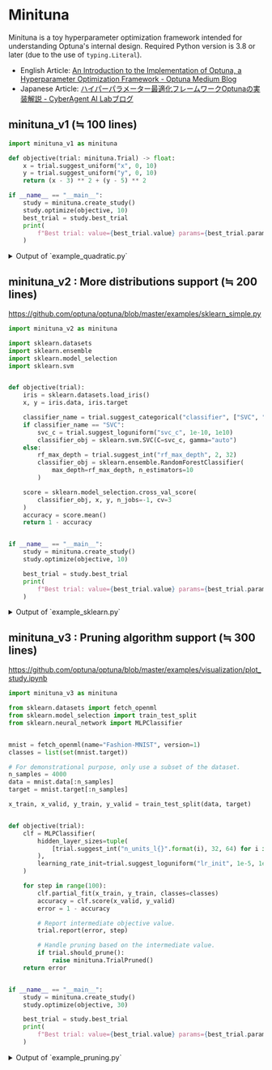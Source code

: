 # Minituna

Minituna is a toy hyperparameter optimization framework intended for understanding Optuna's internal design. Required Python version is 3.8 or later (due to the use of `typing.Literal`).

* English Article: [An Introduction to the Implementation of Optuna, a Hyperparameter Optimization Framework - Optuna Medium Blog](https://medium.com/optuna/an-introduction-to-the-implementation-of-optuna-a-hyperparameter-optimization-framework-33995d9ec354)
* Japanese Article: [ハイパーパラメーター最適化フレームワークOptunaの実装解説 - CyberAgent AI Labブログ](https://cyberagent.ai/blog/research/optuna-from-scratch)


## minituna_v1 (≒ 100 lines)

```python
import minituna_v1 as minituna

def objective(trial: minituna.Trial) -> float:
    x = trial.suggest_uniform("x", 0, 10)
    y = trial.suggest_uniform("y", 0, 10)
    return (x - 3) ** 2 + (y - 5) ** 2

if __name__ == "__main__":
    study = minituna.create_study()
    study.optimize(objective, 10)
    best_trial = study.best_trial
    print(
        f"Best trial: value={best_trial.value} params={best_trial.params}"
    )
```

<details>
<summary>Output of `example_quadratic.py`</summary>

```console
$ python example_quadratic.py
trial_id=0 is completed with value=36.658565123549835
trial_id=1 is completed with value=36.58945605027185
trial_id=2 is completed with value=36.261419630096924
trial_id=3 is completed with value=15.904426822321941
trial_id=4 is completed with value=31.00261936939642
trial_id=5 is completed with value=0.3046670574062946
trial_id=6 is completed with value=22.093997465381495
trial_id=7 is completed with value=45.68550817426529
trial_id=8 is completed with value=21.059586293347397
trial_id=9 is completed with value=26.691576771270128
Best trial: value=0.3046670574062946 params={'x': 3.545340140826294, 'y': 4.9147287374911555}
```

</details>

## minituna_v2 : More distributions support (≒ 200 lines)

https://github.com/optuna/optuna/blob/master/examples/sklearn_simple.py

```python
import minituna_v2 as minituna

import sklearn.datasets
import sklearn.ensemble
import sklearn.model_selection
import sklearn.svm


def objective(trial):
    iris = sklearn.datasets.load_iris()
    x, y = iris.data, iris.target

    classifier_name = trial.suggest_categorical("classifier", ["SVC", "RandomForest"])
    if classifier_name == "SVC":
        svc_c = trial.suggest_loguniform("svc_c", 1e-10, 1e10)
        classifier_obj = sklearn.svm.SVC(C=svc_c, gamma="auto")
    else:
        rf_max_depth = trial.suggest_int("rf_max_depth", 2, 32)
        classifier_obj = sklearn.ensemble.RandomForestClassifier(
            max_depth=rf_max_depth, n_estimators=10
        )

    score = sklearn.model_selection.cross_val_score(
        classifier_obj, x, y, n_jobs=-1, cv=3
    )
    accuracy = score.mean()
    return 1 - accuracy


if __name__ == "__main__":
    study = minituna.create_study()
    study.optimize(objective, 10)

    best_trial = study.best_trial
    print(
        f"Best trial: value={best_trial.value} params={best_trial.params}"
    )
```

<details>
<summary>Output of `example_sklearn.py`</summary>

```console
$ python example_sklearn.py
trial_id=0 is completed with value=0.040000000000000036
trial_id=1 is completed with value=0.6799999999999999
trial_id=2 is completed with value=0.033333333333333326
trial_id=3 is completed with value=0.040000000000000036
trial_id=4 is completed with value=0.046666666666666745
trial_id=5 is completed with value=0.6799999999999999
trial_id=6 is completed with value=0.053333333333333344
trial_id=7 is completed with value=0.6799999999999999
trial_id=8 is completed with value=0.040000000000000036
trial_id=9 is completed with value=0.6799999999999999
Best trial: value=0.033333333333333326 params={'classifier': 'RandomForest', 'rf_max_depth': 4}
```

</details>

## minituna_v3 : Pruning algorithm support (≒ 300 lines)

https://github.com/optuna/optuna/blob/master/examples/visualization/plot_study.ipynb

```python
import minituna_v3 as minituna

from sklearn.datasets import fetch_openml
from sklearn.model_selection import train_test_split
from sklearn.neural_network import MLPClassifier


mnist = fetch_openml(name="Fashion-MNIST", version=1)
classes = list(set(mnist.target))

# For demonstrational purpose, only use a subset of the dataset.
n_samples = 4000
data = mnist.data[:n_samples]
target = mnist.target[:n_samples]

x_train, x_valid, y_train, y_valid = train_test_split(data, target)


def objective(trial):
    clf = MLPClassifier(
        hidden_layer_sizes=tuple(
            [trial.suggest_int("n_units_l{}".format(i), 32, 64) for i in range(3)]
        ),
        learning_rate_init=trial.suggest_loguniform("lr_init", 1e-5, 1e-1),
    )

    for step in range(100):
        clf.partial_fit(x_train, y_train, classes=classes)
        accuracy = clf.score(x_valid, y_valid)
        error = 1 - accuracy

        # Report intermediate objective value.
        trial.report(error, step)

        # Handle pruning based on the intermediate value.
        if trial.should_prune():
            raise minituna.TrialPruned()
    return error


if __name__ == "__main__":
    study = minituna.create_study()
    study.optimize(objective, 30)

    best_trial = study.best_trial
    print(
        f"Best trial: value={best_trial.value} params={best_trial.params}"
    )
```

<details>
<summary>Output of `example_pruning.py`</summary>

```console
$ python example_pruning.py
trial_id=0 is completed with value=0.645
trial_id=1 is completed with value=0.30200000000000005
trial_id=2 is completed with value=0.885
trial_id=3 is completed with value=0.891
trial_id=4 is completed with value=0.241
trial_id=5 is completed with value=0.36
trial_id=6 is completed with value=0.30600000000000005
trial_id=7 is pruned at step=0 value=0.868
trial_id=8 is completed with value=0.20199999999999996
trial_id=9 is pruned at step=0 value=0.874
trial_id=10 is completed with value=0.31699999999999995
trial_id=11 is pruned at step=0 value=0.9
trial_id=12 is pruned at step=1 value=0.835
trial_id=13 is completed with value=0.238
trial_id=14 is completed with value=0.19799999999999995
trial_id=15 is pruned at step=0 value=0.9299999999999999
trial_id=16 is completed with value=0.22799999999999998
trial_id=17 is pruned at step=0 value=0.882
trial_id=18 is completed with value=0.256
trial_id=19 is pruned at step=0 value=0.87
trial_id=20 is pruned at step=0 value=0.864
trial_id=21 is pruned at step=11 value=0.377
trial_id=22 is completed with value=0.22799999999999998
trial_id=23 is completed with value=0.236
trial_id=24 is completed with value=0.20299999999999996
trial_id=25 is pruned at step=0 value=0.895
trial_id=26 is pruned at step=0 value=0.899
trial_id=27 is pruned at step=0 value=0.858
trial_id=28 is completed with value=0.21899999999999997
trial_id=29 is pruned at step=45 value=0.267
Best trial: value=0.19799999999999995 params={'n_units_l0': 52, 'n_units_l1': 51, 'n_units_l2': 61, 'lr_init': 0.005854153852825279}
```

</details>
